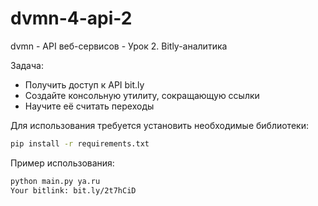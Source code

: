 # dvmn-4-api-2
dvmn - API веб-сервисов - Урок 2. Bitly-аналитика

Задача:
* Получить доступ к API bit.ly
* Создайте консольную утилиту, сокращающую ссылки
* Научите её считать переходы

Для использования требуется установить необходимые библиотеки:
```bash
pip install -r requirements.txt
```

Пример использования:
```bash
python main.py ya.ru
Your bitlink: bit.ly/2t7hCiD
```
